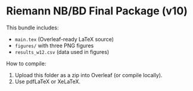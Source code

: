 # Riemann NB/BD Final Package (v10)

This bundle includes:
- `main.tex` (Overleaf-ready LaTeX source)
- `figures/` with three PNG figures
- `results_w12.csv` (data used in figures)

How to compile:
1) Upload this folder as a zip into Overleaf (or compile locally).
2) Use pdfLaTeX or XeLaTeX.
